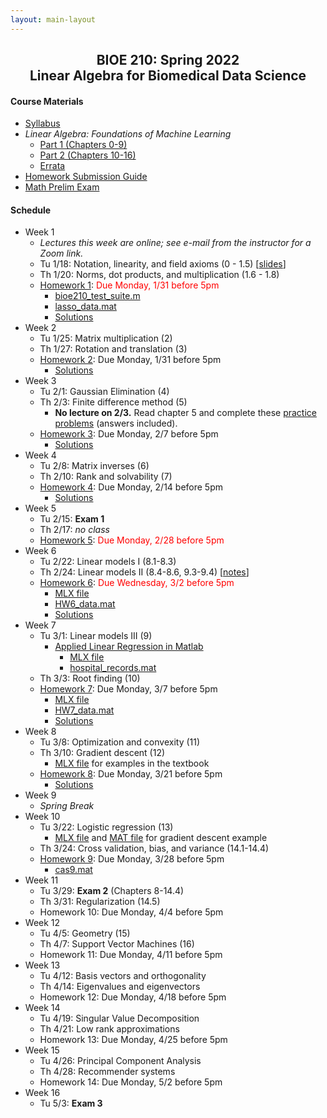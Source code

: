 ```yaml
---
layout: main-layout
---
```


<link href="style.css" rel="stylesheet">

<center>
<h2>BIOE 210: Spring 2022<br>
Linear Algebra for Biomedical Data Science</h2>
</center>

#### Course Materials
* [Syllabus](files/BIOE210_Sp22_Syllabus.pdf)
* *Linear Algebra: Foundations of Machine Learning*
  - [Part 1 (Chapters 0-9)](files/LAML_Part1.pdf)
  - [Part 2 (Chapters 10-16)](files/LAML_Part2.pdf)
  - [Errata](errata.md)
* [Homework Submission Guide](files/BIOE210_Homework_Submission_Guide.pdf)
* [Math Prelim Exam](/files/PrelimExam.pdf)

#### Schedule

* Week 1
  - *Lectures this week are online; see e-mail from the instructor for a Zoom link.*
  - Tu 1/18: Notation, linearity, and field axioms (0 - 1.5) [[slides](files/01_slides.pdf)]
  - Th 1/20: Norms, dot products, and multiplication (1.6 - 1.8)
  - [Homework 1](files/Homework01.pdf): <font color="red">Due Monday, 1/31 before 5pm</font>
    - [bioe210_test_suite.m](files/bioe210_test_suite.m)
    - [lasso_data.mat](files/lasso_data.mat)
    - [Solutions](files/Homework01_Solutions.pdf)
* Week 2
  - Tu 1/25: Matrix multiplication (2)
  - Th 1/27: Rotation and translation (3)
  - [Homework 2](files/Homework02.pdf): Due Monday, 1/31 before 5pm
    - [Solutions](files/Homework02_Solutions.pdf)
* Week 3
  - Tu 2/1: Gaussian Elimination (4)
  - Th 2/3: Finite difference method (5)
    -  **No lecture on 2/3.** Read chapter 5 and complete these [practice problems](files/FiniteDifferencePracticeProblems.pdf) (answers included).
  - [Homework 3](files/Homework03.pdf): Due Monday, 2/7 before 5pm
    - [Solutions](files/Homework03_Solutions.pdf)
* Week 4
  - Tu 2/8: Matrix inverses (6)
  - Th 2/10: Rank and solvability (7)
  - [Homework 4](files/Homework04.pdf): Due Monday, 2/14 before 5pm
    - [Solutions](files/Homework04_Solutions.pdf)
* Week 5
  - Tu 2/15: **Exam 1**
  - Th 2/17: *no class*
  - [Homework 5](files/Homework05.pdf): <font color="red">Due Monday, 2/28 before 5pm</font>
* Week 6
  - Tu 2/22: Linear models I (8.1-8.3)
  - Th 2/24: Linear models II (8.4-8.6, 9.3-9.4) [[notes](files/LinearModels2Notes.pdf)]
  - [Homework 6](files/Homework06.pdf): <font color="red">Due Wednesday, 3/2 before 5pm</font>
    - [MLX file](files/Homework06.mlx)
    - [HW6_data.mat](files/HW6_data.mat)
    - [Solutions](files/Homework06_Solutions.pdf)
* Week 7
  - Tu 3/1: Linear models III (9)
    - [Applied Linear Regression in Matlab](files/Applied_Linear_Regression.pdf)
      - [MLX file](files/Applied_Linear_Regression.mlx)
      - [hospital_records.mat](files/hospital_records.mat)
  - Th 3/3: Root finding (10)
  - [Homework 7](files/Homework07.pdf): Due Monday, 3/7 before 5pm
    - [MLX file](files/Homework07.mlx)
    - [HW7_data.mat](files/HW7_data.mat)
    - [Solutions](files/Homework07_Solutions.pdf)
* Week 8
  - Tu 3/8: Optimization and convexity (11)
  - Th 3/10: Gradient descent (12)
    - [MLX file](files/GradientDescent.mlx) for examples in the textbook
  - [Homework 8](files/Homework08.pdf): Due Monday, 3/21 before 5pm
    - [Solutions](files/Homework08_Solutions.pdf)
* Week 9
  - *Spring Break*
* Week 10
  - Tu 3/22: Logistic regression (13)
    - [MLX file](files/LogisticRegressionGradientDescent.mlx) and [MAT file](files/huntington.mat) for gradient descent example
  - Th 3/24: Cross validation, bias, and variance (14.1-14.4)
  - [Homework 9](files/Homework09.pdf): Due Monday, 3/28 before 5pm
    - [cas9.mat](files/cas9.mat)
* Week 11
  - Tu 3/29: **Exam 2** (Chapters 8-14.4)
  - Th 3/31: Regularization (14.5)
  - Homework 10: Due Monday, 4/4 before 5pm
* Week 12
  - Tu 4/5: Geometry (15)
  - Th 4/7: Support Vector Machines (16)
  - Homework 11: Due Monday, 4/11 before 5pm
* Week 13
  - Tu 4/12: Basis vectors and orthogonality
  - Th 4/14: Eigenvalues and eigenvectors
  - Homework 12: Due Monday, 4/18 before 5pm
* Week 14
  - Tu 4/19: Singular Value Decomposition
  - Th 4/21: Low rank approximations
  - Homework 13: Due Monday, 4/25 before 5pm
* Week 15
  - Tu 4/26: Principal Component Analysis
  - Th 4/28: Recommender systems
  - Homework 14: Due Monday, 5/2 before 5pm
* Week 16
  - Tu 5/3: **Exam 3**
